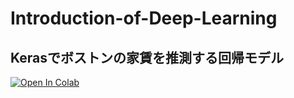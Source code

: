 # Introduction-of-Deep-Learning
## Kerasでボストンの家賃を推測する回帰モデル
[![Open In Colab](https://colab.research.google.com/assets/colab-badge.svg)](http://colab.research.google.com/github/Strix9289/Introduction-of-Deep-Learning/blob/master/Regression.ipynb)

